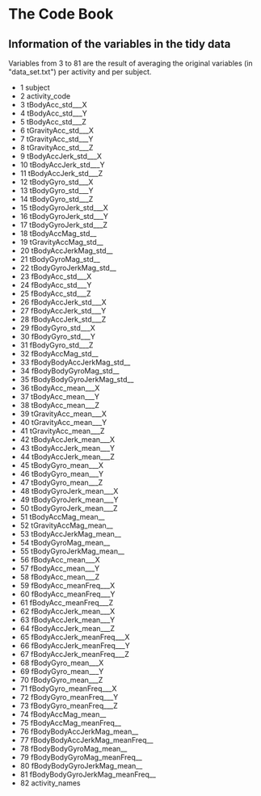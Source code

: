 The Code Book
=============

Information of the variables in the tidy data
---------------------------------------------

Variables from 3 to 81 are the result of averaging the original variables (in "data_set.txt") per activity and per subject.

-	1	subject
-	2	activity_code
-	3	tBodyAcc_std___X
-	4	tBodyAcc_std___Y
-	5	tBodyAcc_std___Z
-	6	tGravityAcc_std___X
-	7	tGravityAcc_std___Y
-	8	tGravityAcc_std___Z
-	9	tBodyAccJerk_std___X
-	10	 tBodyAccJerk_std___Y
-	11	 tBodyAccJerk_std___Z
-	12	 tBodyGyro_std___X
-	13	 tBodyGyro_std___Y
-	14	 tBodyGyro_std___Z
-	15	 tBodyGyroJerk_std___X
-	16	 tBodyGyroJerk_std___Y
-	17	 tBodyGyroJerk_std___Z
-	18	 tBodyAccMag_std__
-	19	 tGravityAccMag_std__
-	20	 tBodyAccJerkMag_std__
-	21	 tBodyGyroMag_std__
-	22	 tBodyGyroJerkMag_std__
-	23	 fBodyAcc_std___X
-	24	 fBodyAcc_std___Y
-	25	 fBodyAcc_std___Z
-	26	 fBodyAccJerk_std___X
-	27	 fBodyAccJerk_std___Y
-	28	 fBodyAccJerk_std___Z
-	29	 fBodyGyro_std___X
-	30	 fBodyGyro_std___Y
-	31	 fBodyGyro_std___Z
-	32	 fBodyAccMag_std__
-	33	 fBodyBodyAccJerkMag_std__
-	34	 fBodyBodyGyroMag_std__
-	35	 fBodyBodyGyroJerkMag_std__
-	36	 tBodyAcc_mean___X
-	37	 tBodyAcc_mean___Y
-	38	 tBodyAcc_mean___Z
-	39	 tGravityAcc_mean___X
-	40	 tGravityAcc_mean___Y
-	41	 tGravityAcc_mean___Z
-	42	 tBodyAccJerk_mean___X
-	43	 tBodyAccJerk_mean___Y
-	44	 tBodyAccJerk_mean___Z
-	45	 tBodyGyro_mean___X
-	46	 tBodyGyro_mean___Y
-	47	 tBodyGyro_mean___Z
-	48	 tBodyGyroJerk_mean___X
-	49	 tBodyGyroJerk_mean___Y
-	50	 tBodyGyroJerk_mean___Z
-	51	 tBodyAccMag_mean__
-	52	 tGravityAccMag_mean__
-	53	 tBodyAccJerkMag_mean__
-	54	 tBodyGyroMag_mean__
-	55	 tBodyGyroJerkMag_mean__
-	56	 fBodyAcc_mean___X
-	57	 fBodyAcc_mean___Y
-	58	 fBodyAcc_mean___Z
-	59	 fBodyAcc_meanFreq___X
-	60	 fBodyAcc_meanFreq___Y
-	61	 fBodyAcc_meanFreq___Z
-	62	 fBodyAccJerk_mean___X
-	63	 fBodyAccJerk_mean___Y
-	64	 fBodyAccJerk_mean___Z
-	65	 fBodyAccJerk_meanFreq___X
-	66	 fBodyAccJerk_meanFreq___Y
-	67	 fBodyAccJerk_meanFreq___Z
-	68	 fBodyGyro_mean___X
-	69	 fBodyGyro_mean___Y
-	70	 fBodyGyro_mean___Z
-	71	 fBodyGyro_meanFreq___X
-	72	 fBodyGyro_meanFreq___Y
-	73	 fBodyGyro_meanFreq___Z
-	74	 fBodyAccMag_mean__
-	75	 fBodyAccMag_meanFreq__
-	76	 fBodyBodyAccJerkMag_mean__
-	77	 fBodyBodyAccJerkMag_meanFreq__
-	78	 fBodyBodyGyroMag_mean__
-	79	 fBodyBodyGyroMag_meanFreq__
-	80	 fBodyBodyGyroJerkMag_mean__
-	81	 fBodyBodyGyroJerkMag_meanFreq__
-	82	 activity_names

